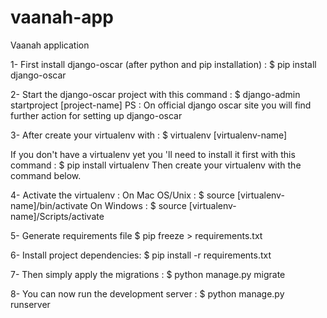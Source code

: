 # vaanah-app
Vaanah application

1- First  install django-oscar (after python and pip installation) :
$ pip install django-oscar

2- Start the django-oscar project  with this command :
$ django-admin startproject [project-name]
PS : On official django oscar site you will find further action for setting up django-oscar

3- After create your virtualenv with :
$ virtualenv [virtualenv-name]

If you don't have a virtualenv yet you 'll need to install it first with this command :
$ pip install virtualenv
Then create your virtualenv with the command below.

4- Activate the virtualenv  :
On Mac OS/Unix :
$ source [virtualenv-name]/bin/activate
On Windows :
$ source [virtualenv-name]/Scripts/activate 

5- Generate requirements file 
$ pip freeze > requirements.txt

6- Install project dependencies:
$ pip install -r requirements.txt

7- Then simply apply the migrations :
$ python manage.py migrate

8- You can now run the development server :
$ python manage.py runserver
